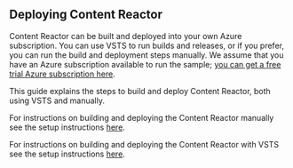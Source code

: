 ## Deploying Content Reactor

Content Reactor can be built and deployed into your own Azure subscription. 
You can use VSTS to run builds and releases, or if you prefer, 
you can run the build and deployment steps manually. 
We assume that you have an Azure subscription available to run the sample; 
[you can get a free trial Azure subscription here](https://azure.microsoft.com/en-us/free/).

This guide explains the steps to build and deploy Content Reactor, 
both using VSTS and manually. 

For instructions on building and deploying the Content Reactor manually see the
setup instructions [here](scripts/readme.md).

For instructions on building and deploying the Content Reactor with VSTS see the
setup instructions [here](vstssetup.md).
